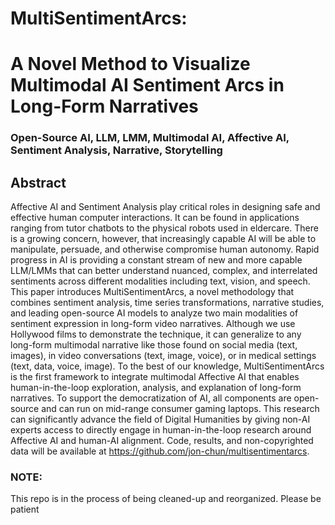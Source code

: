 #  MultiSentimentArcs: 
# A Novel Method to Visualize Multimodal AI Sentiment Arcs in Long-Form Narratives

### Open-Source AI, LLM, LMM, Multimodal AI, Affective AI, Sentiment Analysis, Narrative, Storytelling

## Abstract 

Affective AI and Sentiment Analysis play critical roles in designing safe and effective human
computer interactions. It can be found in applications ranging from tutor chatbots to the physical
robots used in eldercare. There is a growing concern, however, that increasingly capable AI will be
able to manipulate, persuade, and otherwise compromise human autonomy. Rapid progress in AI is
providing a constant stream of new and more capable LLM/LMMs that can better understand
nuanced, complex, and interrelated sentiments across different modalities including text, vision, and
speech. This paper introduces MultiSentimentArcs, a novel methodology that combines sentiment
analysis, time series transformations, narrative studies, and leading open-source AI models to analyze
two main modalities of sentiment expression in long-form video narratives. Although we use
Hollywood films to demonstrate the technique, it can generalize to any long-form multimodal
narrative like those found on social media (text, images), in video conversations (text, image, voice),
or in medical settings (text, data, voice, image). To the best of our knowledge, MultiSentimentArcs is
the first framework to integrate multimodal Affective AI that enables human-in-the-loop exploration,
analysis, and explanation of long-form narratives. To support the democratization of AI, all
components are open-source and can run on mid-range consumer gaming laptops. This research can
significantly advance the field of Digital Humanities by giving non-AI experts access to directly
engage in human-in-the-loop research around Affective AI and human-AI alignment. Code, results,
and non-copyrighted data will be available at https://github.com/jon-chun/multisentimentarcs.

### NOTE:
This repo is in the process of being cleaned-up and reorganized. Please be patient  